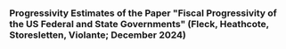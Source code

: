 ### Progressivity Estimates of the Paper "Fiscal Progressivity of the US Federal and State Governments" (Fleck, Heathcote, Storesletten, Violante; December 2024)
